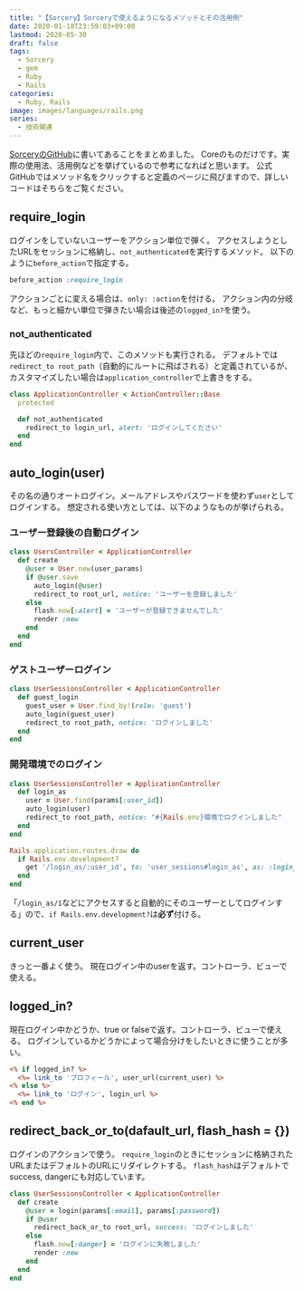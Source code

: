 ```yaml
---
title: "【Sorcery】Sorceryで使えるようになるメソッドとその活用例"
date: 2020-01-18T23:59:03+09:00
lastmod: 2020-05-30
draft: false
tags:
  - Sorcery
  - gem
  - Ruby
  - Rails
categories:
  - Ruby, Rails
image: images/languages/rails.png
series:
  - 技術関連
---
```


[SorceryのGitHub](https://github.com/Sorcery/sorcery#api-summary)に書いてあることをまとめました。
Coreのものだけです。実際の使用法、活用例などを挙げているので参考になればと思います。
公式GitHubではメソッド名をクリックすると定義のページに飛びますので、詳しいコードはそちらをご覧ください。

## require_login

ログインをしていないユーザーをアクション単位で弾く。
アクセスしようとしたURLをセッションに格納し、`not_authenticated`を実行するメソッド。
以下のように`before_action`で指定する。

```ruby:hoges_controller.rb
before_action :require_login
```

アクションごとに変える場合は、`only: :action`を付ける。
アクション内の分岐など、もっと細かい単位で弾きたい場合は後述の`logged_in?`を使う。

### not_authenticated

先ほどの`require_login`内で、このメソッドも実行される。
デフォルトでは`redirect_to root_path`（自動的にルートに飛ばされる）と定義されているが、カスタマイズしたい場合は`application_controller`で上書きをする。

```ruby:application_controller.rb
class ApplicationController < ActionController::Base
  protected

  def not_authenticated
    redirect_to login_url, alert: 'ログインしてください'
  end
end
```

## auto_login(user)

その名の通りオートログイン。メールアドレスやパスワードを使わず`user`としてログインする。
想定される使い方としては、以下のようなものが挙げられる。

### ユーザー登録後の自動ログイン

```app/controllers/users_controller.rb
class UsersController < ApplicationController
  def create
    @user = User.new(user_params)
    if @user.save
      auto_login(@user)
      redirect_to root_url, notice: 'ユーザーを登録しました'
    else
      flash.now[:alert] = 'ユーザーが登録できませんでした'
      render :new
    end
  end
end
```

### ゲストユーザーログイン

```app/controllers/user_sessions_controller.rb
class UserSessionsController < ApplicationController
  def guest_login
    guest_user = User.find_by!(role: 'guest')
    auto_login(guest_user)
    redirect_to root_path, notice: 'ログインしました'
  end
end
```

### 開発環境でのログイン

```app/controllers/user_sessions_controller.rb
class UserSessionsController < ApplicationController
  def login_as
    user = User.find(params[:user_id])
    auto_login(user)
    redirect_to root_path, notice: "#{Rails.env}環境でログインしました"
  end
end
```

```config/routes.rb
Rails.application.routes.draw do
  if Rails.env.development?
    get '/login_as/:user_id', to: 'user_sessions#login_as', as: :login_as
  end
end
```

「`/login_as/1`などにアクセスすると自動的にそのユーザーとしてログインする」ので、`if Rails.env.development?`は**必ず**付ける。

## current_user

きっと一番よく使う。
現在ログイン中のuserを返す。コントローラ、ビューで使える。

## logged_in?

現在ログイン中かどうか、true or falseで返す。コントローラ、ビューで使える。
ログインしているかどうかによって場合分けをしたいときに使うことが多い。

```erb:view.html.erb
<% if logged_in? %>
  <%= link_to 'プロフィール', user_url(current_user) %>
<% else %>
  <%= link_to 'ログイン', login_url %>
<% end %>
```

## redirect_back_or_to(dafault_url, flash_hash = {})

ログインのアクションで使う。
`require_login`のときにセッションに格納されたURLまたはデフォルトのURLにリダイレクトする。
`flash_hash`はデフォルトでsuccess, dangerにも対応しています。

```ruby:user_sessions_controller.rb
class UserSessionsController < ApplicationController
  def create
    @user = login(params[:email], params[:password])
    if @user
      redirect_back_or_to root_url, success: 'ログインしました'
    else
      flash.now[:danger] = 'ログインに失敗しました'
      render :new
    end
  end
end
```
